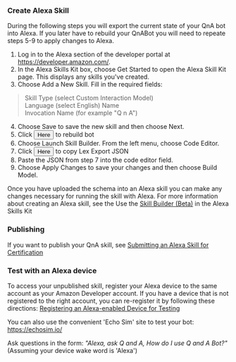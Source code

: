 ### Create Alexa Skill
During the following steps you will export the current state of your QnA bot into Alexa. If you later have to rebuild your QnABot you will need to repeate steps 5-9 to apply changes to Alexa. 

1. Log in to the Alexa section of the developer portal at https://developer.amazon.com/.
2. In the Alexa Skills Kit box, choose Get Started to open the Alexa Skill Kit page. This displays any skills you've created.
3. Choose Add a New Skill. Fill in the required fields:
> Skill Type (select Custom Interaction Model)   
> Language   (select English) 
> Name  
> Invocation Name (for example "Q n A")
4. Choose Save to save the new skill and then choose Next.
5. Click <Button class="build" v-on:click="build">Here</button> to rebuild bot
6. Choose Launch Skill Builder. From the left menu, choose Code Editor.
7. Click <button  class="clip">Here</button> to copy Lex Export JSON
8. Paste the JSON from step 7  into the code editor field.
9. Choose Apply Changes to save your changes and then choose Build Model.  

Once you have uploaded the schema into an Alexa skill you can make any changes necessary for running the skill with Alexa. For more information about creating an Alexa skill, see the Use the [Skill Builder (Beta)](https://developer.amazon.com/public/solutions/alexa/alexa-skills-kit/docs/ask-define-the-vui-with-gui) in the Alexa Skills Kit

### Publishing
If you want to publish your QnA skill, see [Submitting an Alexa Skill for Certification](https://developer.amazon.com/public/solutions/alexa/alexa-skills-kit/docs/publishing-an-alexa-skill)

### Test with an Alexa device
  
To access your unpublished skill, register your Alexa device to the same account as your Amazon Developer account. If you have a device that is not registered to the right account, you can re-register it by following these directions: [Registering an Alexa-enabled Device for Testing](https://developer.amazon.com/public/solutions/alexa/alexa-skills-kit/docs/testing-an-alexa-skill#h2_register)
  
You can also use the convenient 'Echo Sim' site to test your bot: https://echosim.io/  
    
Ask questions in the form: *"Alexa, ask Q and A, How do I use Q and A Bot?"*  (Assuming your device wake word is 'Alexa')


